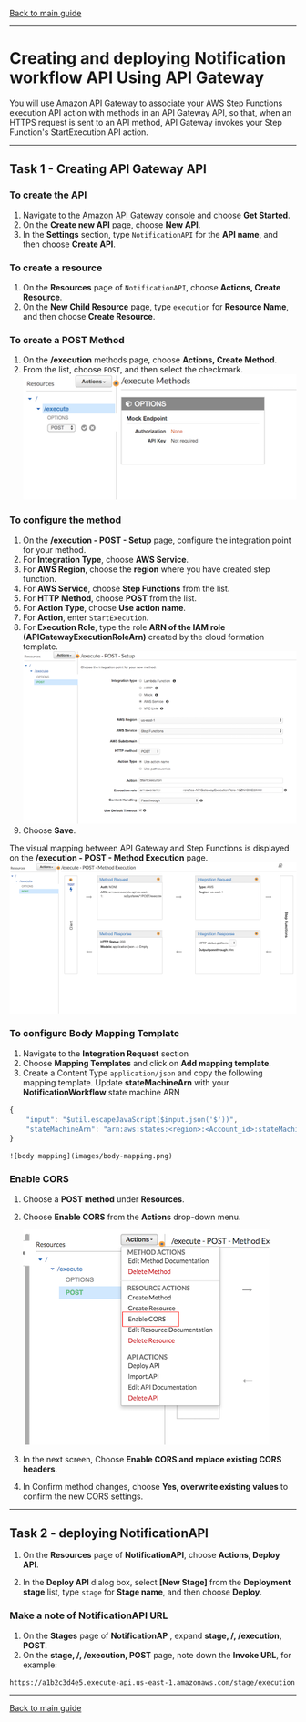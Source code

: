 [Back to main guide](../README.md)

___

# Creating and deploying Notification workflow API Using API Gateway

You will use Amazon API Gateway to associate your AWS Step Functions execution API action with methods in an API Gateway API, so that, when an HTTPS request is sent to an API method, API Gateway invokes your Step Function's StartExecution API action.

___

## Task 1 - Creating API Gateway API

### To create the API
1. Navigate to the [Amazon API Gateway console](https://console.aws.amazon.com/apigateway/) and choose **Get Started**.
2. On the **Create new API** page, choose **New API**.
3. In the **Settings** section, type `NotificationAPI` for the **API name**, and then choose **Create API**.

### To create a resource
1. On the **Resources** page of `NotificationAPI`, choose **Actions, Create Resource**.
2. On the **New Child Resource** page, type `execution` for **Resource Name**, and then choose **Create Resource**.

### To create a POST Method
1. On the **/execution** methods page, choose **Actions, Create Method**.
2. From the list, choose `POST`, and then select the checkmark.
    ![API POST method create](images/api-post.png)

### To configure the method
1. On the **/execution - POST - Setup** page, configure the integration point for your method.
2. For **Integration Type**, choose **AWS Service**.
3. For **AWS Region**, choose the **region** where you have created step function.
4. For **AWS Service**, choose **Step Functions** from the list.
5. For **HTTP Method**, choose **POST** from the list.
6. For **Action Type**, choose **Use action name**.
7. For **Action**, enter `StartExecution`.
8. For **Execution Role**, type the role **ARN of the IAM role (APIGatewayExecutionRoleArn)**  created by the cloud formation template.
    ![API POST method create](images/api-method-config.png) 
9. Choose **Save**.

The visual mapping between API Gateway and Step Functions is displayed on the **/execution - POST - Method Execution** page.
    ![visual mapping](images/visual-mapping.png) 

### To configure Body Mapping Template
1. Navigate to the **Integration Request** section
2. Choose **Mapping Templates** and click on **Add mapping template**. 
3. Create a Content Type `application/json` and copy the following mapping template. Update **stateMachineArn** with your **NotificationWorkflow** state machine ARN 
```JavaScript
{ 
    "input": "$util.escapeJavaScript($input.json('$'))",
    "stateMachineArn": "arn:aws:states:<region>:<Account_id>:stateMachine:NotificationWorkflow"
}
```
    ![body mapping](images/body-mapping.png) 

### Enable CORS
1. Choose a **POST method** under **Resources**.
2. Choose **Enable CORS** from the **Actions** drop-down menu.

    ![enable cors](images/enable-cors.png) 

3. In the next screen, Choose **Enable CORS and replace existing CORS headers**.
4. In Confirm method changes, choose **Yes, overwrite existing values** to confirm the new CORS settings.
___


## Task 2 - deploying NotificationAPI 

1. On the **Resources** page of **NotificationAPI**, choose **Actions, Deploy API**.

2. In the **Deploy API** dialog box, select **[New Stage]** from the **Deployment stage** list, type `stage` for **Stage name**, and then choose **Deploy**.

### Make a note of NotificationAPI URL 
1. On the **Stages** page of **NotificationAP** , expand **stage, /, /execution, POST**.
2. On the **stage, /, /execution, POST** page, note down the **Invoke URL**, for example:
```
https://a1b2c3d4e5.execute-api.us-east-1.amazonaws.com/stage/execution
```
___

[Back to main guide](../README.md)